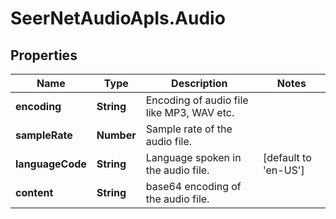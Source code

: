 # SeerNetAudioApIs.Audio

## Properties
Name | Type | Description | Notes
------------ | ------------- | ------------- | -------------
**encoding** | **String** | Encoding of audio file like MP3, WAV etc. | 
**sampleRate** | **Number** | Sample rate of the audio file. | 
**languageCode** | **String** | Language spoken in the audio file. | [default to &#39;en-US&#39;]
**content** | **String** | base64 encoding of the audio file. | 


